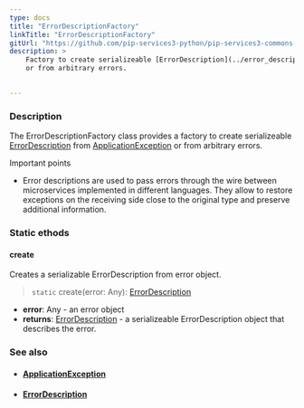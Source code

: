 ```yaml
---
type: docs
title: "ErrorDescriptionFactory"
linkTitle: "ErrorDescriptionFactory"
gitUrl: "https://github.com/pip-services3-python/pip-services3-commons-python"
description: >
    Factory to create serializeable [ErrorDescription](../error_description) from [ApplicationException](../application_exception)
    or from arbitrary errors.  

    
---
```


### Description

The ErrorDescriptionFactory class provides a factory to create serializeable [ErrorDescription](../error_description) from [ApplicationException](../application_exception) or from arbitrary errors.  

Important points

- Error descriptions are used to pass errors through the wire between microservices implemented in different languages. They allow to restore exceptions on the receiving side close to the original type and preserve additional information.

### Static ethods

#### create
Creates a serializable ErrorDescription from error object.

> `static` create(error: Any): [ErrorDescription](../error_description)

- **error**: Any - an error object
- **returns**: [ErrorDescription](../error_description) - a serializeable ErrorDescription object that describes the error.

### See also
- #### [ApplicationException](../application_exception)
- #### [ErrorDescription](../error_description)
